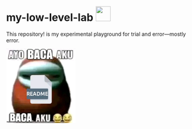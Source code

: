 # my-low-level-lab <img src="https://github.com/user-attachments/assets/432c88e0-f8ff-4a3e-965f-6cac04f0493d" width="40" height="40" padding="2px"> 

This repository!  is my experimental playground for trial and error—mostly error.<br>

<img src="https://github.com/0xk3n/my-low-level-lab/blob/main/other/img/random/1688436992328.jpg" widht="200" height="200" padding="5px">
